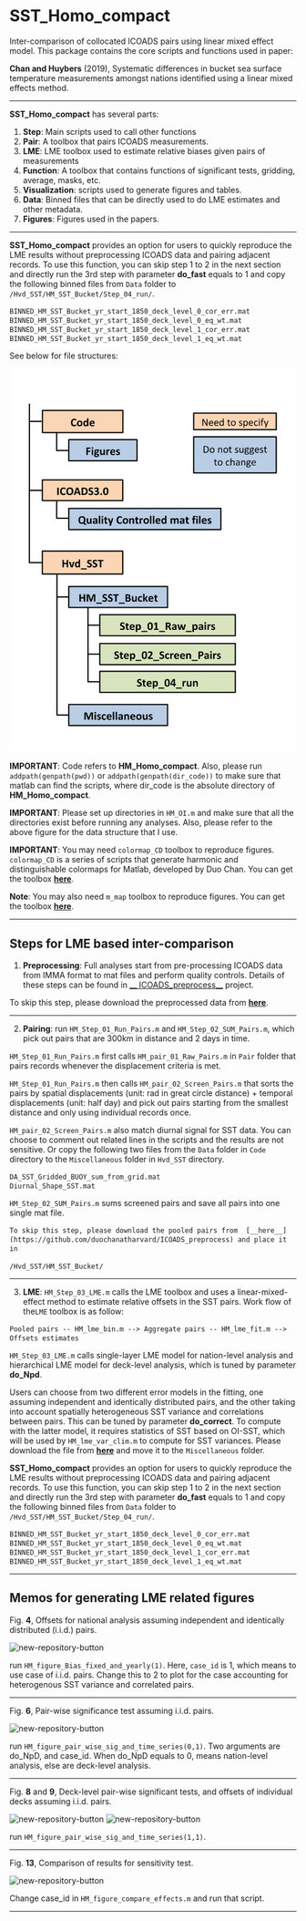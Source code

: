 # __SST_Homo_compact__
Inter-comparison of collocated ICOADS pairs using linear mixed effect model.
This package contains the core scripts and functions used in paper:

__Chan and Huybers__ (2019), Systematic differences in bucket sea surface temperature measurements amongst nations identified using a linear mixed effects method.


----
__SST_Homo_compact__ has several parts:
1. __Step__: Main scripts used to call other functions
2. __Pair__: A toolbox that pairs ICOADS measurements.
3. __LME__: LME toolbox used to estimate relative biases given pairs of measurements
4. __Function__: A toolbox that contains functions of significant tests, gridding, average, masks, etc.
5. __Visualization__: scripts used to generate figures and tables.
6. __Data__: Binned files that can be directly used to do LME estimates and other metadata.
7. __Figures__: Figures used in the papers.
----

__SST_Homo_compact__ provides an option for users to quickly reproduce the LME results without preprocessing ICOADS data and pairing adjacent records. To use this function, you can skip step 1 to 2 in the next section and directly run the 3rd step with parameter __do_fast__ equals to 1 and copy the following binned files from ```Data``` folder to ```/Hvd_SST/HM_SST_Bucket/Step_04_run/```.

````
BINNED_HM_SST_Bucket_yr_start_1850_deck_level_0_cor_err.mat
BINNED_HM_SST_Bucket_yr_start_1850_deck_level_0_eq_wt.mat
BINNED_HM_SST_Bucket_yr_start_1850_deck_level_1_cor_err.mat
BINNED_HM_SST_Bucket_yr_start_1850_deck_level_1_eq_wt.mat
````

See below for file structures:

![new-repository-button](/Figures/File_structure.png)

__IMPORTANT__: Code refers to __HM_Homo_compact__. Also, please run ```addpath(genpath(pwd))```
or ```addpath(genpath(dir_code))``` to make sure that matlab can find the scripts, where dir_code is the absolute directory of __HM_Homo_compact__.

__IMPORTANT__: Please set up directories in ```HM_OI.m``` and make sure that all the directories exist before running any analyses. Also, please refer to the above figure for the data structure that I use.

__IMPORTANT__: You may need ```colormap_CD``` toolbox to reproduce figures. ```colormap_CD``` is a series of scripts that generate harmonic and distinguishable colormaps for Matlab, developed by Duo Chan. You can get the toolbox
[__here__](https://github.com/duochanatharvard/colormap_CD).

__Note__: You may also need ```m_map``` toolbox to reproduce figures.  You can get the toolbox
[__here__](https://www.eoas.ubc.ca/~rich/map.html).


----
## __Steps for LME based inter-comparison__

1. __Preprocessing__: Full analyses start from pre-processing ICOADS data from IMMA format to mat files and perform quality controls. Details of these steps can be found in [__ ICOADS_preprocess__](https://github.com/duochanatharvard/ICOADS_preprocess) project.

  To skip this step, please download the preprocessed data from  [__here__](https://github.com/duochanatharvard/ICOADS_preprocess).

---

2. __Pairing__: run ```HM_Step_01_Run_Pairs.m``` and ```HM_Step_02_SUM_Pairs.m```, which pick out pairs that are 300km in distance and 2 days in time.

  ```HM_Step_01_Run_Pairs.m``` first calls ```HM_pair_01_Raw_Pairs.m``` in ```Pair``` folder that pairs records whenever the displacement criteria is met.

   ```HM_Step_01_Run_Pairs.m``` then calls ```HM_pair_02_Screen_Pairs.m``` that sorts the pairs by spatial displacements (unit: rad in great circle distance) + temporal displacements (unit: half day) and pick out pairs starting from the smallest distance and only using individual records once.  

  ```HM_pair_02_Screen_Pairs.m``` also match diurnal signal for SST data. You can choose to comment out related lines in the scripts and the results are not sensitive. Or copy the following two files from the ```Data``` folder in ```Code``` directory to the ```Miscellaneous``` folder in ```Hvd_SST``` directory.

  ```
  DA_SST_Gridded_BUOY_sum_from_grid.mat
  Diurnal_Shape_SST.mat
  ```

  ```HM_Step_02_SUM_Pairs.m``` sums screened pairs and save all pairs into one single mat file.

    To skip this step, please download the pooled pairs from  [__here__](https://github.com/duochanatharvard/ICOADS_preprocess) and place it in
```/Hvd_SST/HM_SST_Bucket/```

----

3. __LME__: ```HM_Step_03_LME.m``` calls the LME toolbox and uses a linear-mixed-effect method to estimate relative offsets in the SST pairs.
  Work flow of the```LME``` toolbox is as follow:

  ```
Pooled pairs -- HM_lme_bin.m --> Aggregate pairs -- HM_lme_fit.m --> Offsets estimates
  ```

  ```HM_Step_03_LME.m``` calls single-layer LME model for nation-level analysis and hierarchical LME model for deck-level analysis, which is tuned by parameter __do_Npd__.    

  Users can choose from two different error models in the fitting, one assuming independent and identically distributed pairs, and the other taking into account spatially heterogeneous SST variance and correlations between pairs. This can be tuned by parameter __do_correct__. To compute with the latter model, it requires statistics of SST based on OI-SST, which will be used by ```HM_lme_var_clim.m``` to compute for SST variances. Please download the file from [__here__](https://github.com/duochanatharvard/ICOADS_preprocess) and move it to the ```Miscellaneous``` folder.

  __SST_Homo_compact__ provides an option for users to quickly reproduce the LME results without preprocessing ICOADS data and pairing adjacent records. To use this function, you can skip step 1 to 2 in the next section and directly run the 3rd step with parameter __do_fast__ equals to 1 and copy the following binned files from ```Data``` folder to ```/Hvd_SST/HM_SST_Bucket/Step_04_run/```.

  ````
  BINNED_HM_SST_Bucket_yr_start_1850_deck_level_0_cor_err.mat
  BINNED_HM_SST_Bucket_yr_start_1850_deck_level_0_eq_wt.mat
  BINNED_HM_SST_Bucket_yr_start_1850_deck_level_1_cor_err.mat
  BINNED_HM_SST_Bucket_yr_start_1850_deck_level_1_eq_wt.mat
  ````

---

## __Memos for generating LME related figures__

Fig. __4__, Offsets for national analysis assuming independent and identically distributed (i.i.d.) pairs.

![new-repository-button](Figures/Method/20180725_Fixed_Yearly_Effects_case_1.png)

run ```HM_figure_Bias_fixed_and_yearly(1)```. Here, ```case_id``` is 1, which means to use case of i.i.d. pairs. Change this to 2 to plot for the case accounting for heterogenous SST variance and correlated pairs.

---

Fig. __6__, Pair-wise significance test assuming i.i.d. pairs.

![new-repository-button](Figures/Method/20180708_Significant_test_Global_start_1850_case_1.png)

run ```HM_figure_pair_wise_sig_and_time_series(0,1)```. Two arguments are do_NpD, and case_id. When do_NpD equals to 0, means nation-level analysis, else are deck-level analysis.

----

Fig. __8__ and __9__, Deck-level pair-wise significant tests, and offsets of individual decks assuming i.i.d. pairs.

![new-repository-button](Figures/Method/20180708_SUM_sig_case_1.png)
![new-repository-button](Figures/Method/20180708_SUM_time_series1.png)

run ```HM_figure_pair_wise_sig_and_time_series(1,1)```.  

----

Fig. __13__, Comparison of results for sensitivity test.

![new-repository-button](Figures/Method/FigAA_Compare_ship_level_0.png)

Change case_id in ```HM_figure_compare_effects.m``` and run that script.

---
